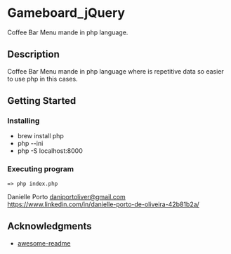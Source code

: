 # Gameboard_jQuery

Coffee Bar Menu mande in php language.

## Description

Coffee Bar Menu mande in php language where is repetitive data so easier to use php in this cases.

## Getting Started

### Installing

* brew install php
* php --ini
* php -S localhost:8000


### Executing program

```
=> php index.php

```
Danielle Porto
daniportoliver@gmail.com
https://www.linkedin.com/in/danielle-porto-de-oliveira-42b81b2a/


## Acknowledgments
* [awesome-readme](https://github.com/matiassingers/awesome-readme)
